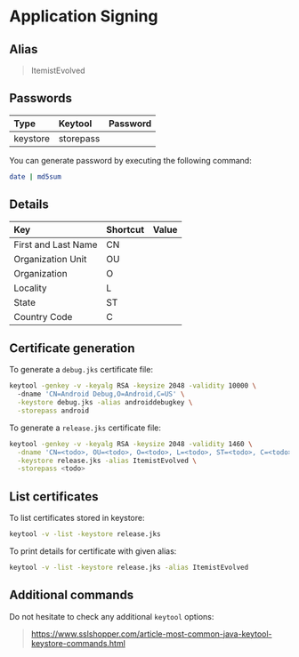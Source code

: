 # Application Signing

## Alias 

> ItemistEvolved

## Passwords

| Type        | Keytool   | Password                         |
| :---------- | :-------- | :------------------------------- |
| keystore    | storepass | <todo> |

You can generate password by executing the following command:

```bash
date | md5sum
```

## Details

| Key                 | Shortcut | Value                      | 
| :------------------ | :------- | :------------------------- |
| First and Last Name | CN       | <todo>                     |
| Organization Unit   | OU       | <todo>                     |
| Organization        | O        | <todo>                     |
| Locality            | L        | <todo>                     |
| State               | ST       | <todo>                     |
| Country Code        | C        | <todo>                     |

## Certificate generation

To generate a `debug.jks` certificate file:

```bash
keytool -genkey -v -keyalg RSA -keysize 2048 -validity 10000 \                    
  -dname 'CN=Android Debug,O=Android,C=US' \
  -keystore debug.jks -alias androiddebugkey \
  -storepass android
```

To generate a `release.jks` certificate file:

```bash
keytool -genkey -v -keyalg RSA -keysize 2048 -validity 1460 \
  -dname 'CN=<todo>, OU=<todo>, O=<todo>, L=<todo>, ST=<todo>, C=<todo>' \
  -keystore release.jks -alias ItemistEvolved \
  -storepass <todo>
```

## List certificates

To list certificates stored in keystore:

```bash
keytool -v -list -keystore release.jks
```

To print details for certificate with given alias:

```bash
keytool -v -list -keystore release.jks -alias ItemistEvolved
```

## Additional commands

Do not hesitate to check any additional `keytool` options:

> https://www.sslshopper.com/article-most-common-java-keytool-keystore-commands.html
